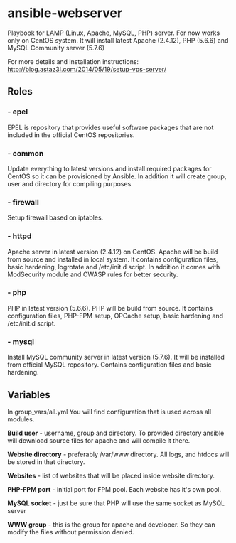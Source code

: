 # ansible-webserver
Playbook for LAMP (Linux, Apache, MySQL, PHP) server. For now works only on CentOS system. 
It will install latest Apache (2.4.12), PHP (5.6.6) and MySQL Community server (5.7.6)

For more details and installation instructions: http://blog.astaz3l.com/2014/05/19/setup-vps-server/

## Roles
### - epel
EPEL  is repository that provides useful software packages that are not included in the official CentOS repositories. 

### - common
Update everything to latest versions and install required packages for CentOS so it can be provisioned by Ansible.
In addition it will create group, user and directory for compiling purposes. 

### - firewall
Setup firewall based on iptables. 

### - httpd
Apache server in latest version (2.4.12) on CentOS. Apache will be build from source and installed in local system. It contains configuration files, basic hardening, logrotate and /etc/init.d script. 
In addition it comes with ModSecurity module and OWASP rules for better security. 

### - php
PHP in latest version (5.6.6). PHP will be build from source. It contains configuration files, PHP-FPM setup, OPCache setup, basic hardening and /etc/init.d script.

### - mysql
Install MySQL community server in latest version (5.7.6). It will be installed from official MySQL repository. Contains configuration files and basic hardening. 


## Variables
In group_vars/all.yml You will find configuration that is used across all modules. 

**Build user** - username, group and directory. To provided directory ansible will download source files for apache and will compile it there. 

**Website directory** - preferably /var/www directory. All logs, and htdocs will be stored in that directory.

**Websites** - list of websites that will be placed inside website directory. 

**PHP-FPM port** - initial port for FPM pool. Each website has it's own pool.  

**MySQL socket** - just be sure that PHP will use the same socket as MySQL server 

**WWW group** - this is the group for apache and developer. So they can modify the files without permission denied. 